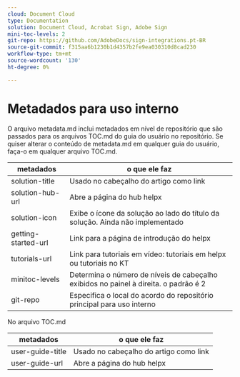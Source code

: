 ```yaml
---
cloud: Document Cloud
type: Documentation
solution: Document Cloud, Acrobat Sign, Adobe Sign
mini-toc-levels: 2
git-repo: https://github.com/AdobeDocs/sign-integrations.pt-BR
source-git-commit: f315aa6b1230b1d4357b2fe9ea030310d8cad230
workflow-type: tm+mt
source-wordcount: '130'
ht-degree: 0%

---
```



# Metadados para uso interno

O arquivo metadata.md inclui metadados em nível de repositório que são passados para os arquivos TOC.md do guia do usuário no repositório. Se quiser alterar o conteúdo de metadata.md em qualquer guia do usuário, faça-o em qualquer arquivo TOC.md.

| metadados | o que ele faz |
|--- |--- |
| solution-title | Usado no cabeçalho do artigo como link |
| solution-hub-url | Abre a página do hub helpx |
| solution-icon | Exibe o ícone da solução ao lado do título da solução. Ainda não implementado |
| getting-started-url | Link para a página de introdução do helpx |
| tutorials-url | Link para tutoriais em vídeo: tutoriais em helpx ou tutoriais no KT |
| minitoc-levels | Determina o número de níveis de cabeçalho exibidos no painel à direita. o padrão é 2 |
| git-repo | Especifica o local do acordo do repositório principal para uso interno |

No arquivo TOC.md

| metadados | o que ele faz |
|--- |--- |
| user-guide-title | Usado no cabeçalho do artigo como link |
| user-guide-url | Abre a página do hub helpx |
